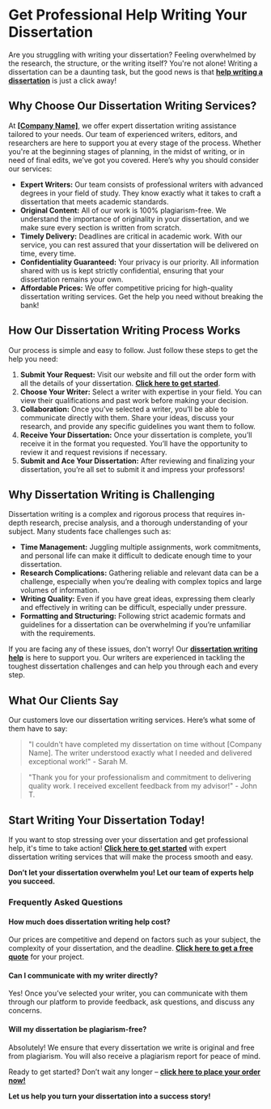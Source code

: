 # Get Professional Help Writing Your Dissertation

Are you struggling with writing your dissertation? Feeling overwhelmed by the research, the structure, or the writing itself? You're not alone! Writing a dissertation can be a daunting task, but the good news is that **[help writing a dissertation](https://tinyurl.com/topessay?keyword=help+writing+a+dissertation)** is just a click away!

## Why Choose Our Dissertation Writing Services?

At **[[Company Name]](https://tinyurl.com/topessay?keyword=help+writing+a+dissertation)**, we offer expert dissertation writing assistance tailored to your needs. Our team of experienced writers, editors, and researchers are here to support you at every stage of the process. Whether you're at the beginning stages of planning, in the midst of writing, or in need of final edits, we’ve got you covered. Here’s why you should consider our services:

- **Expert Writers:** Our team consists of professional writers with advanced degrees in your field of study. They know exactly what it takes to craft a dissertation that meets academic standards.
- **Original Content:** All of our work is 100% plagiarism-free. We understand the importance of originality in your dissertation, and we make sure every section is written from scratch.
- **Timely Delivery:** Deadlines are critical in academic work. With our service, you can rest assured that your dissertation will be delivered on time, every time.
- **Confidentiality Guaranteed:** Your privacy is our priority. All information shared with us is kept strictly confidential, ensuring that your dissertation remains your own.
- **Affordable Prices:** We offer competitive pricing for high-quality dissertation writing services. Get the help you need without breaking the bank!

## How Our Dissertation Writing Process Works

Our process is simple and easy to follow. Just follow these steps to get the help you need:

1. **Submit Your Request:** Visit our website and fill out the order form with all the details of your dissertation. **[Click here to get started](https://tinyurl.com/topessay?keyword=help+writing+a+dissertation)**.
2. **Choose Your Writer:** Select a writer with expertise in your field. You can view their qualifications and past work before making your decision.
3. **Collaboration:** Once you’ve selected a writer, you’ll be able to communicate directly with them. Share your ideas, discuss your research, and provide any specific guidelines you want them to follow.
4. **Receive Your Dissertation:** Once your dissertation is complete, you’ll receive it in the format you requested. You’ll have the opportunity to review it and request revisions if necessary.
5. **Submit and Ace Your Dissertation:** After reviewing and finalizing your dissertation, you’re all set to submit it and impress your professors!

## Why Dissertation Writing is Challenging

Dissertation writing is a complex and rigorous process that requires in-depth research, precise analysis, and a thorough understanding of your subject. Many students face challenges such as:

- **Time Management:** Juggling multiple assignments, work commitments, and personal life can make it difficult to dedicate enough time to your dissertation.
- **Research Complications:** Gathering reliable and relevant data can be a challenge, especially when you’re dealing with complex topics and large volumes of information.
- **Writing Quality:** Even if you have great ideas, expressing them clearly and effectively in writing can be difficult, especially under pressure.
- **Formatting and Structuring:** Following strict academic formats and guidelines for a dissertation can be overwhelming if you’re unfamiliar with the requirements.

If you are facing any of these issues, don't worry! Our **[dissertation writing help](https://tinyurl.com/topessay?keyword=help+writing+a+dissertation)** is here to support you. Our writers are experienced in tackling the toughest dissertation challenges and can help you through each and every step.

## What Our Clients Say

Our customers love our dissertation writing services. Here’s what some of them have to say:

> "I couldn't have completed my dissertation on time without [Company Name]. The writer understood exactly what I needed and delivered exceptional work!" - Sarah M.

> "Thank you for your professionalism and commitment to delivering quality work. I received excellent feedback from my advisor!" - John T.

## Start Writing Your Dissertation Today!

If you want to stop stressing over your dissertation and get professional help, it's time to take action! **[Click here to get started](https://tinyurl.com/topessay?keyword=help+writing+a+dissertation)** with expert dissertation writing services that will make the process smooth and easy.

**Don’t let your dissertation overwhelm you! Let our team of experts help you succeed.**

### Frequently Asked Questions

#### How much does dissertation writing help cost?

Our prices are competitive and depend on factors such as your subject, the complexity of your dissertation, and the deadline. **[Click here to get a free quote](https://tinyurl.com/topessay?keyword=help+writing+a+dissertation)** for your project.

#### Can I communicate with my writer directly?

Yes! Once you’ve selected your writer, you can communicate with them through our platform to provide feedback, ask questions, and discuss any concerns.

#### Will my dissertation be plagiarism-free?

Absolutely! We ensure that every dissertation we write is original and free from plagiarism. You will also receive a plagiarism report for peace of mind.

Ready to get started? Don’t wait any longer – **[click here to place your order now!](https://tinyurl.com/topessay?keyword=help+writing+a+dissertation)**

**Let us help you turn your dissertation into a success story!**
